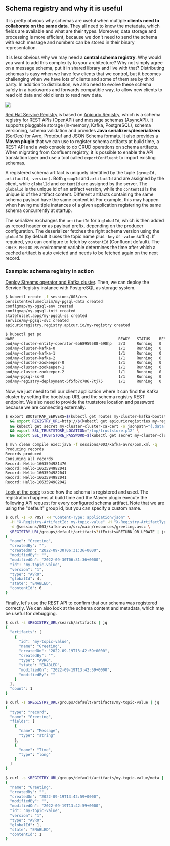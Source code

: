## Schema registry and why it is useful

It is pretty obvious why schemas are useful when multiple **clients need to collaborate on the same data**.
They all need to know the metadata, which fields are available and what are their types.
Moreover, data storage and processing is more efficient, because we don't need to send the schema with each message and numbers can be stored in their binary representation.

It is less obvious why we may need a **central schema registry**.
Why would you want to add this complexity to your architecture?
Why not simply agree on a message schema, put it in shared library and live with that?
Distributing schemas is easy when we have few clients that we control, but it becomes challenging when we have lots of clients and some of them are by third party.
In addition to distribution, we also need to evolve these schema safely in a backwards and forwards compatible way, to allow new clients to read old data and old clients to read new data.

![](images/serdes.png)

[Red Hat Service Registry](https://catalog.redhat.com/software/operators/detail/5ef2818e7dc79430ca5f4fd2) is based on [Apicurio Registry](https://www.apicur.io/registry), which is a schema registry for REST APIs (OpenAPI) and message schemas (AsyncAPI).
It supports pluggable storage (in-memory, Kafka, PostgreSQL), schema versioning, schema validation and provides **Java serializers/deserializers** (SerDes) for Avro, Protobuf and JSON Schema formats.
It also provides a **Maven plugin** that we can use to register schema artifacts at build time, a REST API and a web console to do CRUD operations on schema artifacts.
When migrating from Confluent registry, it is possible to enable the API translation layer and use a tool called `exportConfluent` to import existing schemas.

A registered schema artifact is uniquely identified by the tuple `(groupId, artifactId, version)`.
Both `groupId` and `artifactId` and are assigned by the client, while  `globalId` and `contentId` are assigned by the server.
The `globalId` is the unique id of an artifact version, while the `contentId` is the unique id of the artifact content.
Different artifacts containing the same schema payload have the same content id.
For example, this may happen when having multiple instances of a given application registering the same schema concurrently at startup.

The serializer exchanges the `artifactId` for a `globalId`, which is then added as record header or as payload prefix, depending on the producer configuration.
The deserializer fetches the right schema version using the `globalId` (by default it uses the topic name plus `-key` or `-value` suffix).
If required, you can configure to fetch by `contentId` (Confluent default).
The `CHECK_PERIOD_MS` environment variable determines the time after which a cached artifact is auto evicted and needs to be fetched again on the next record.

### Example: schema registry in action

[Deploy Streams operator and Kafka cluster](/sessions/001).
Then, we can deploy the Service Registry instance with PostgreSQL as storage system.

```sh
$ kubectl create -f sessions/003/crs
persistentvolumeclaim/my-pgsql-data created
configmap/my-pgsql-env created
configmap/my-pgsql-init created
statefulset.apps/my-pgsql-ss created
service/my-pgsql-svc created
apicurioregistry.registry.apicur.io/my-registry created

$ kubectl get po
NAME                                              READY   STATUS    RESTARTS   AGE
pod/my-cluster-entity-operator-6b68959588-698hp   3/3     Running   0          165m
pod/my-cluster-kafka-0                            1/1     Running   0          166m
pod/my-cluster-kafka-1                            1/1     Running   0          166m
pod/my-cluster-kafka-2                            1/1     Running   0          166m
pod/my-cluster-zookeeper-0                        1/1     Running   0          168m
pod/my-cluster-zookeeper-1                        1/1     Running   0          168m
pod/my-cluster-zookeeper-2                        1/1     Running   0          168m
pod/my-pgsql-ss-0                                 1/1     Running   0          8m36s
pod/my-registry-deployment-5f5fb7c786-7tj75       1/1     Running   0          53s
```

Now, we just need to tell our client application where it can find the Kafka cluster by setting the bootstrap URL and the schema registry REST endpoint.
We also need to provide the truststore location and password because we are connecting externally.

```sh
$ export BOOTSTRAP_SERVERS=$(kubectl get routes my-cluster-kafka-bootstrap -o jsonpath="{.status.ingress[0].host}"):443 \
  && export REGISTRY_URL=http://$(kubectl get apicurioregistries my-registry -o jsonpath="{.status.info.host}")/apis/registry/v2 \
  && kubectl get secret my-cluster-cluster-ca-cert -o jsonpath="{.data['ca\.p12']}" | base64 -d > /tmp/truststore.p12 \
  && export SSL_TRUSTSTORE_LOCATION="/tmp/truststore.p12" \
  && export SSL_TRUSTSTORE_PASSWORD=$(kubectl get secret my-cluster-cluster-ca-cert -o jsonpath="{.data['ca\.password']}" | base64 -d)

$ mvn clean compile exec:java -f sessions/003/kafka-avro/pom.xml -q
Producing records
Records produced
Consuming all records
Record: Hello-1663594981476
Record: Hello-1663594982041
Record: Hello-1663594982041
Record: Hello-1663594982041
Record: Hello-1663594982042
```

[Look at the code](/sessions/003/kafka-avro) to see how the schema is registered and used.
The registration happens at build time and the Maven plugin execute the following API request for every configured schema artifact.
Note that we are using the "default" group id, but you can specify a custom name.

```sh
$ curl -s -X POST -H "Content-Type: application/json" \
  -H "X-Registry-ArtifactId: my-topic-value" -H "X-Registry-ArtifactType: AVRO" \
  -d @sessions/003/kafka-avro/src/main/resources/greeting.avsc \
  $REGISTRY_URL/groups/default/artifacts?ifExists=RETURN_OR_UPDATE | jq
{
  "name": "Greeting",
  "createdBy": "",
  "createdOn": "2022-09-30T06:31:36+0000",
  "modifiedBy": "",
  "modifiedOn": "2022-09-30T06:31:36+0000",
  "id": "my-topic-value",
  "version": "1",
  "type": "AVRO",
  "globalId": 4,
  "state": "ENABLED",
  "contentId": 6
}
```

Finally, let's use the REST API to confirm that our schema was registered correctly.
We can also look at the schema content and metadata, which may be useful for debugging.

```sh
$ curl -s $REGISTRY_URL/search/artifacts | jq
{
  "artifacts": [
    {
      "id": "my-topic-value",
      "name": "Greeting",
      "createdOn": "2022-09-19T13:42:59+0000",
      "createdBy": "",
      "type": "AVRO",
      "state": "ENABLED",
      "modifiedOn": "2022-09-19T13:42:59+0000",
      "modifiedBy": ""
    }
  ],
  "count": 1
}

$ curl -s $REGISTRY_URL/groups/default/artifacts/my-topic-value | jq
{
  "type": "record",
  "name": "Greeting",
  "fields": [
    {
      "name": "Message",
      "type": "string"
    },
    {
      "name": "Time",
      "type": "long"
    }
  ]
}

$ curl -s $REGISTRY_URL/groups/default/artifacts/my-topic-value/meta | jq
{
  "name": "Greeting",
  "createdBy": "",
  "createdOn": "2022-09-19T13:42:59+0000",
  "modifiedBy": "",
  "modifiedOn": "2022-09-19T13:42:59+0000",
  "id": "my-topic-value",
  "version": "1",
  "type": "AVRO",
  "globalId": 1,
  "state": "ENABLED",
  "contentId": 1
}
```
